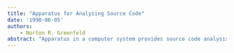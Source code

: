 ```yaml
---
title: "Apparatus for Analyzing Source Code"
date: '1990-06-05'
authors: 
    - Norton R. Greenfeld
abstract: "Apparatus in a computer system provides source code analysis. The apparatus includes an analysis member which extracts programming semantics information from an input source code. The analysis member operates according to the programming language of the source code as defined by a grammar mechanism. The analysis member employs a database interface which enables the extracted programming semantics information to be placed in a user desired database for subsequent recall by a desired query system. The database and query system may be pre-existing elements which are supported by a digital processor independently of the analysis member. A relational database with an SQL query system may be used."
---
```



